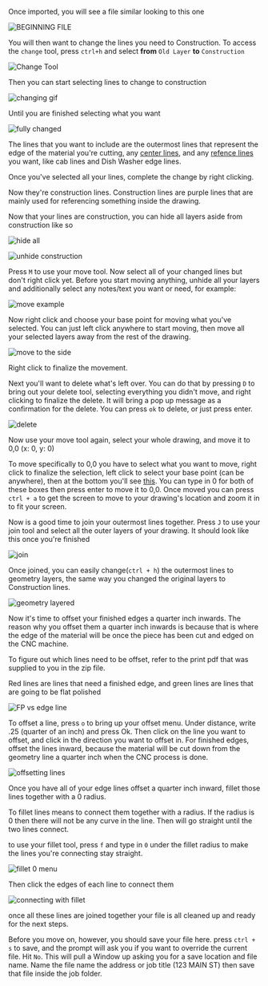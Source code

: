 Once imported, you will see a file similar looking to this one

![BEGINNING FILE](http://tanner.havana.software/t0aKpF)

You will then want to change the lines you need to Construction. To access the `change` tool, press `ctrl+h` and select **from** `Old Layer` **to** `Construction`

![Change Tool](http://tanner.havana.software/A0h7UT)

Then you can start selecting lines to change to construction 

![changing gif](http://tanner.havana.software/UHFWHg.gif)

Until you are finished selecting what you want

![fully changed](http://tanner.havana.software/v83b2Y)

The lines that you want to include are the outermost lines that represent the edge of the material you're cutting, any [center lines](http://tanner.havana.software/HlWW9S), and any [refence lines](http://tanner.havana.software/6pMufl) you want, like cab lines and Dish Washer edge lines.

Once you've selected all your lines, complete the change by right clicking.

Now they're construction lines. Construction lines are purple lines that are mainly used for referencing something inside the drawing.

Now that your lines are construction, you can hide all layers aside from construction like so

![hide all](http://tanner.havana.software/FKuYX0)

![unhide construction](http://tanner.havana.software/jg7b0o)

Press `M` to use your move tool. Now select all of your changed lines but don't right click yet.
Before you start moving anything, unhide all your layers and additionally select any notes/text you want or need, for example:

![move example](http://tanner.havana.software/Opz1Nr)

Now right click and choose your base point for moving what you've selected. You can just left click anywhere to start moving, then move all your selected layers away from the rest of the drawing.

![move to the side](http://tanner.havana.software/QxacV6)

Right click to finalize the movement.

Next you'll want to delete what's left over. You can do that by pressing `D` to bring out your delete tool, selecting everything you didn't move, and right clicking to finalize the delete. It will bring a pop up message as a confirmation for the delete. You can press `ok` to delete, or just press enter.

![delete](http://tanner.havana.software/4m4GzL)

Now use your move tool again, select your whole drawing, and move it to 0,0 (x: 0, y: 0)

To move specifically to 0,0 you have to select what you want to move, right click to finalize the selection, left click to select your base point (can be anywhere), then at the bottom you'll see [this](http://tanner.havana.software/6WqlZN). You can type in 0 for both of these boxes then press enter to move it to 0,0. 
Once moved you can press `ctrl + a` to get the screen to move to your drawing's location and zoom it in to fit your screen.


Now is a good time to join your outermost lines together. Press `J` to use your join tool and select all the outer layers of your drawing. It should look like this once you're finished

![join](http://tanner.havana.software/TQxyps)

Once joined, you can easily change(`ctrl + h`) the outermost lines to geometry layers, the same way you changed the original layers to Construction lines.

![geometry layered](http://tanner.havana.software/ztnA1A)

Now it's time to offset your finished edges a quarter inch inwards. The reason why you offset them a quarter inch inwards is because that is where the edge of the material will be once the piece has been cut and edged on the CNC machine. 

To figure out which lines need to be offset, refer to the print pdf that was supplied to you in the zip file.

Red lines are lines that need a finished edge, and green lines are lines that are going to be flat polished

![FP vs edge line](http://tanner.havana.software/qLzOzO)

To offset a line, press `o` to bring up your offset menu. Under distance, write .25 (quarter of an inch) and press Ok.
Then click on the line you want to offset, and click in the direction you want to offset in. For finished edges, offset the lines inward, because the material will be cut down from the geometry line a quarter inch when the CNC process is done.

![offsetting lines](http://tanner.havana.software/wsW1ZE)

Once you have all of your edge lines offset a quarter inch inward, fillet those lines together with a 0 radius.

To fillet lines means to connect them together with a radius. If the radius is 0 then there will not be any curve in the line. Then will go straight until the two lines connect.

to use your fillet tool, press `f` and type in `0` under the fillet radius to make the lines you're connecting stay straight.

![fillet 0 menu](http://tanner.havana.software/dqGHob)

Then click the edges of each line to connect them

![connecting with fillet](http://tanner.havana.software/QpyLwz.gif)

once all these lines are joined together your file is all cleaned up and ready for the next steps.

Before you move on, however, you should save your file here. press `ctrl + s` to save, and the prompt will ask you if you want to override the current file. Hit `No`. This will pull a Window up asking you for a save location and file name. Name the file name the address or job title (123 MAIN ST) then save that file inside the job folder.